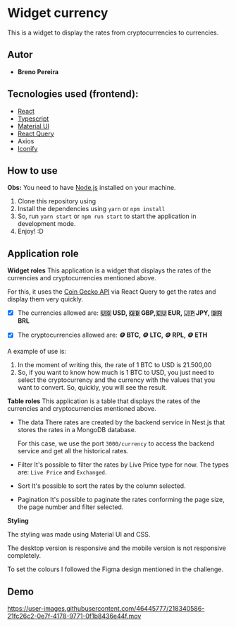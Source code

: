 # Widget currency

This is a widget to display the rates from cryptocurrencies to currencies.

## Autor

* **Breno Pereira**

## Tecnologies used (frontend):

* [React](https://reactjs.org/)
* [Typescript](https://www.typescriptlang.org/)
* [Material UI](https://material-ui.com/)
* [React Query](https://react-query.tanstack.com/)
* Axios
* [Iconify](https://iconify.design/)


## How to use
**Obs:** You need to have [Node.js](https://nodejs.org/en/) installed on your machine.


1. Clone this repository using
2. Install the dependencies using `yarn` or `npm install`
3. So, run `yarn start` or `npm run start` to start the application in development mode.
4. Enjoy! :D

## Application role

**Widget roles**
This application is a widget that displays the rates of the currencies and cryptocurrencies mentioned above.

For this, it uses the [Coin Gecko API](https://api.coingecko.com/api/v3/) via React Query to get the rates and display them very quickly.

* [x] The currencies allowed are: **🇺🇸 USD, 🇬🇧 GBP,🇪🇺 EUR, 🇯🇵 JPY, 🇧🇷 BRL**

* [x] The cryptocurrencies allowed are: **🪙 BTC, 🪙 LTC, 🪙 RPL, 🪙 ETH**

A example of use is:
1. In the moment of writing this, the rate of 1 BTC to USD is 21.500,00
  1. So, if you want to know how much is 1 BTC to USD, you just need to select the cryptocurrency and the currency with the values that you want to convert. So, quickly, you will see the result.

**Table roles**
This application is a table that displays the rates of the currencies and cryptocurrencies mentioned above.

* The data
 There rates are created by the backend service in Nest.js that stores the rates in a MongoDB database.

  For this case, we use the port `3000/currency` to access the backend service and get all the historical rates.

* Filter
  It's possible to filter the rates by Live Price type for now. The types are: `Live Price` and `Exchanged`.

* Sort
  It's possible to sort the rates by the column selected.

* Pagination
  It's possible to paginate the rates conforming the page size, the page number and filter selected.

**Styling**

The styling was made using Material UI and CSS.

The desktop version is responsive and the mobile version is not responsive completely.

To set the colours I followed the Figma design mentioned in the challenge.

## Demo
https://user-images.githubusercontent.com/46445777/218340586-21fc26c2-0e7f-4178-9771-0f1b8436e44f.mov
